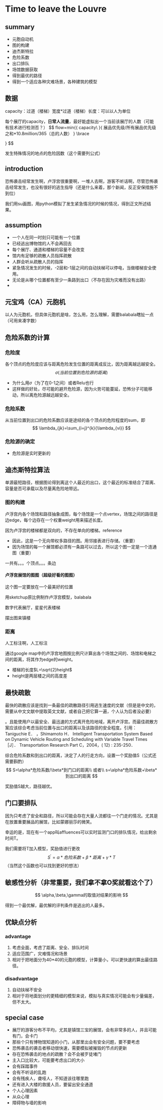 # Time to leave the Louvre

## summary

* 元胞自动机
* 图的构建
* 迪杰斯特拉
* 危险系数
* 出口排队
* 场馆数据获取
* 得到最优的路径
* 得到一个适应各种灾难场景，各种建筑的模型

## 数据

capacity：过道（楼梯）宽度*过道（楼梯）长度：可以以人为单位

每个展厅的capacity，**日常人流量**，最好能虚拟出一个当前该展厅的人数（可能有技术进行检测否？）
$$
flow=min{{
    capacity\\
}{
    展品优先级/所有展品优先级之和*10.8million/365（总的人数）
}
\brace
    
}
$$


发生特殊情况的地点的危险因数（这个需要列公式）



## introduction

恐怖袭击经常发生啊，卢浮宫很重要啊，一堆人去啊，游客不听话啊，尽管恐怖袭击经常发生，也没有很好的逃生指导（还是什么来着，那个新闻，反正安保措施不到位）

我们用su画图，用python模拟了发生紧急情况的时候的情况，得到正文所述结果。



## assumption

* 一个人在同一时刻只可能有一个位置
* 已经逃出博物馆的人不会再回去
* 每个展厅、通道和楼梯的容量不会改变
* 馆内有足够的疏散人员指挥疏散
* 人群会听从疏散人员的指挥
* 紧急情况发生的时候，-2层和-1层之间的自动扶梯可以停电，当做楼梯安全使用。
* 无论是从哪个位置都有至少一条路到出口（不存在因为灾难而没有出路）
* 



## 元宝鸡（CA）元胞机

以人为元胞机，但具体元胞机是啥，怎么用，怎么理解，需要balabala瞎扯一点（可用来凑字数）

## 危险系数的计算

### 危险度

各个顶点的危险度应该与距离危险发生位置的距离成反比，因为距离越远越安全。
$$
\sigma(当前位置到危险源的距离)
$$


* 为什么用$\sigma$（为了在0-1之间）或者Relu也行
* 这样做的好处，尽可能的避开危险源，因为火势可能蔓延，恐怖分子可能移动，所以离危险源越远越安全。

### 危险系数

从当前位置到出口的危险系数应该是途经的各个顶点的危险程度的sum，即
$$
\lambda_{jk}=\sum_{i=j}^{k}{\lambda_{vi}}
$$

### 危险源的确定

* 危险源是实时更新的


## 迪杰斯特拉算法

单源最短路径，根据图论得到离这个人最近的出口，这个最近的标准结合了距离、容量是否可承载以及尽量离危险地带远。

### 图的构建

卢浮宫内各个场馆和路径抽象成图，每个场馆是一个点vertex，场馆之间的路径是边edge，每个边存在一个权重weight用来描述长度。

因为卢浮宫的楼梯都是双向的，不存在单向的楼梯。reference

* 因此，这是一个无向带权多路径的图。用邻接表进行存储。（重要）
* 因为场馆的每一个展馆都必须有一条路可以过去，所以这个图一定是一个连通图（重要）

一共有。。。个顶点。。。条边

#### 卢浮宫展馆的图图（超级好看的图图）

这个图一定要放在一个最美好的位置

用sketchup原比例制作卢浮宫模型，balabala

数字代表展厅，星星代表楼梯

摆出图来镇楼

### 距离

人工标注啊，人工标注

通过google map中的卢浮宫地图按比例尺计算出各个场馆之间的、场馆和电梯之间的距离，将其作为edge的weight。

- 楼梯的长度$L=\sqrt{2}height$
- height是两层楼之间的高度差



## 最快疏散

最快的疏散应该是找到一条最佳的疏散路径引用逃生速度的文献（但是是中文的，需要从中文文献中提取英文文献，或者自己把它算一遍，个人认为后者没必要）

。且能使用户以最安全、最迅速的方式离开危险地域，离开卢浮宫。而最佳疏散方案应该综合考虑当前位置与出口的距离以及该路径的安全程度。引用：Taniguchie E． ，Shimamoto H． Intelligent Transportation System Based on Dynamic Vehicle Routing and Scheduling with Variable Travel Times［J］． Transportation Research Part C，2004，( 12) :
235-250．

综合危险系数和到出口的距离，决定了人的行走方向，设置一个奖励值S（公式还需要斟酌）
$$
S=\alpha*危险系数/\beta*到门口的距离\\
或者\\
s=\alpha*危险系数+\beta*到出口的距离
$$

奖励值S越大，路径越优。

## 门口要排队

因为只考虑了安全和路径，所以可能会存在大量人流都往一个门走的情况。尤其是在放置重要展品的展馆，比如蒙娜丽莎的微笑。

幸运的是，现在有一个app叫affluences可以实时监测门口的排队情况，给出剩余时间T。

我们需要将T加入模型，奖励值进行更改
$$
S^{'}=\alpha*危险系数+\beta*距离+\gamma*T
$$
（当然这个函数也可以找到更好的想法）

## 敏感性分析（非常重要，我们拿不拿O奖就看这个了）

$$
\alpha,\beta,\gamma的取值对结果的影响
$$

得到一个最优解，最优解的评判条件是逃出的人最多。

## 优缺点分析

### advantage

1. 考虑全面，考虑了距离、安全、排队时间
2. 适应范围广，灾难情况和场景
3. 相对于把地面分为40*40的元胞的模型，计算量小，可以更快速的算出最佳路径。

### disadvantage

1. 自动扶梯不安全
2. 相对于将地面划分的更精细的模型来说，模拟与真实情况可能会有少量偏差，但不太大。





## special case

* 展厅的游客分布不平均，尤其是镇馆三宝的展馆，会有非常多的人，并且可能有门，会卡门
* 那些个只有博物馆知道的小门，从那里出会有安全问题，要不要考虑
* 恐怖袭击的袭击者移动很快速，需要模拟被摧毁的节点的更新
* 存在恐怖袭击的地点的疏散？会不会被歹徒堵门
* 主入口比较大，可能要考虑出口的大小
* 会有踩踏事件
* 会有不听话的乱跑
* 会有残疾人，聋哑人，不知道该往哪里跑
* 还有进入大楼的救援人员，要留出安全通道
* 个人心理因素
* 从众心理
* 障碍物与墙的影响






